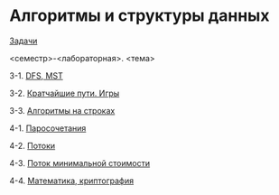 # Алгоритмы и структуры данных

[Задачи](https://codeforces.com/group/IcRBR8epox/contests)

<семестр>-<лабораторная>. <тема>

3-1. [DFS, MST](sem3-lab1)

3-2. [Кратчайшие пути. Игры](sem3-lab2)

3-3. [Алгоритмы на строках](sem3-lab3)

4-1. [Паросочетания](sem4-lab1)

4-2. [Потоки](sem4-lab2)

4-3. [Поток минимальной стоимости](sem4-lab3)

4-4. [Математика, криптография](sem4-lab4)
